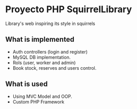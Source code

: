 # Proyecto PHP SquirrelLibrary
Library's web inspiring its style in squirrels

## What is implemented
- Auth controllers (login and register)
- MySQL DB implementation.
- Rols (user, worker and admin)
- Book stock, reserves and users control.

## What is used
- Using MVC Model and OOP.
- Custom PHP Framework
